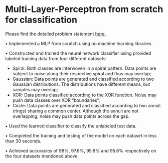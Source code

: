 # Multi-Layer-Perceptron from scratch for classification
Please find the detailed problem statement [here.](https://github.com/purvaingle/Multi-Layer-Perceptron/blob/main/Problem3_statement.pdf)

• Implemented a MLP from scratch using no machine learning libraries.

• Constructed and trained the neural network classifier using provided labeled training data from four different datasets: 

- Spiral: Both classes are interwoven in a spiral pattern. Data points are subject to noise along their respective spiral and thus may overlap;
- Gaussian: Data points are generated and classified according to two Gaussian distributions. The distributions have different means, but samples may overlap; 
- XOR: Data points classified according to the XOR function. Noise may push data classes over XOR “boundaries”; 
- Circle: Data points are generated and classified according to two annuli (rings) sharing a common center. Although the annuli are not overlapping, noise may push data points across the gap.

• Used the learned classifier to classify the unlabeled test data.

• Completed the training and testing of the model on each dataset in less than 30 seconds.

• Achieved accuracies of 98%, 97.6%, 95.8% and 95.6% respectively on the four datasets mentioned above.
